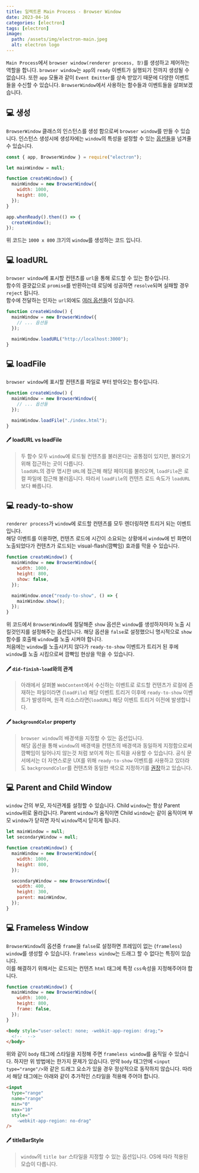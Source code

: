 ```yaml
---
title: 일렉트론 Main Process - Browser Window
date: 2023-04-16
categories: [electron]
tags: [electron]
image:
  path: /assets/img/electron-main.jpeg
  alt: electron logo
---
```


`Main Process`에서 `browser window(renderer process, 창)`를 생성하고 제어하는 역할을 합니다. `browser window`는 `app`의 `ready` 이벤트가 실행되기 전까지 생성될 수 없습니다. 또한 `app` 모듈과 같이 `Event Emitter`를 상속 받았기 때문에 다양한 이벤트들을 수신할 수 있습니다. `BrowserWindow`에서 사용하는 함수들과 이벤트들을 살펴보겠습니다.

## 💻 생성

`BrowserWindow` 클래스의 인스턴스를 생성 함으로써 `browser window`를 만들 수 있습니다. 인스턴스 생성시에 생성자에는 `window`의 특성을 설정할 수 있는 [옵션들](https://www.electronjs.org/docs/latest/api/browser-window#new-browserwindowoptions)을 넘겨줄 수 있습니다.

```javascript
const { app, BrowserWindow } = require("electron");

let mainWindow = null;

function createWindow() {
  mainWindow = new BrowserWindow({
    width: 1000,
    height: 800,
  });
}

app.whenReady().then(() => {
  createWindow();
});
```

위 코드는 `1000 x 800` 크기의 `window`를 생성하는 코드 입니다.

## 💻 loadURL

`browser window`에 표시할 컨텐츠를 `url`을 통해 로드할 수 있는 함수입니다.  
함수의 결괏값으로 `promise`를 반환하는데 로딩에 성공하면 `resolve`되며 실패할 경우 `reject` 됩니다.  
함수에 전달하는 인자는 `url`외에도 [여러 옵션들](https://www.electronjs.org/docs/latest/api/browser-window#winloadurlurl-options)이 있습니다.

```javascript
function createWindow() {
  mainWindow = new BrowserWindow({
    // ... 옵션들
  });

  mainWindow.loadURL("http://localhost:3000");
}
```

## 💻 loadFile

`browser window`에 표시할 컨텐츠를 파일로 부터 받아오는 함수입니다.

```javascript
function createWindow() {
  mainWindow = new BrowserWindow({
    // ... 옵션들
  });

  mainWindow.loadFile("./index.html");
}
```

#### 🖊 loadURL vs loadFile

> 두 함수 모두 `window`에 로드될 컨텐츠를 불러온다는 공통점이 있지만, 불러오기위해 접근하는 곳이 다릅니다.  
>  `loadURL`의 경우 명시한 `URL`에 접근해 해당 페이지를 불러오며, `loadFile`은 로컬 파일에 접근해 불러옵니다. 따라서 `loadFile`의 컨텐츠 로드 속도가 `loadURL`보다 빠릅니다.

## 💻 ready-to-show

`renderer process`가 `window`에 로드할 컨텐츠를 모두 렌더링하면 트리거 되는 이벤트 입니다.  
해당 이벤트를 이용하면, 컨텐츠 로드에 시간이 소요되는 상황에서 `window`에 빈 화면이 노출되었다가 컨텐츠가 로드되는 visual-flash(깜빡임) 효과를 막을 수 있습니다.

```javascript
function createWindow() {
  mainWindow = new BrowserWindow({
    width: 1000,
    height: 800,
    show: false,
  });

  mainWindow.once("ready-to-show", () => {
    mainWindow.show();
  });
}
```

위 코드에서 `BrowserWindow`에 절달해준 `show` 옵션은 `window`를 생성하자마자 노출 시킬것인지를 설정해주는 옵션입니다. 해당 옵션을 `false`로 설정했으니 명시적으로 `show` 함수를 호출해 `window`를 노출 시켜야 합니다.  
처음에는 `window`를 노출시키지 않다가 `ready-to-show` 이벤트가 트리거 된 후에 `window`를 노출 시킴으로써 깜빡임 현상을 막을 수 있습니다.

#### 🖊 `did-finish-load`와의 관계

> 아래에서 살펴볼 `WebContent`에서 수신하는 이벤트로 로드할 컨텐츠가 로컬에 존재하는 파일이라면 (`loadFile`) 해당 이벤트 트리거 이후에 `ready-to-show` 이벤트가 발생하며, 원격 리소스라면(`loadURL`) 해당 이벤트 트리거 이전에 발생합니다.

#### 🖊 `backgroundColor` property

> `browser window`의 배경색을 지정할 수 있는 옵션입니다.  
> 해당 옵션을 통해 `window`의 배경색을 컨텐츠의 배경색과 동일하게 지정함으로써 깜빡임이 일어나지 않는것 처럼 보이게 하는 트릭을 사용할 수 있습니다. 공식 문서에서는 더 자연스로운 UX를 위해 `ready-to-show` 이벤트를 사용하고 있더라도 `backgroundColor`를 컨텐츠와 동일한 색으로 지정하기를 [권장](https://www.electronjs.org/docs/latest/api/browser-window)하고 있습니다.

## 💻 Parent and Child Window

`window` 간의 부모, 자식관계를 설정할 수 있습니다. Child `window`는 항상 Parent `window`위로 올라갑니다. Parent `window`가 움직이면 Child `window`는 같이 움직이며 부모 `window`가 닫히면 자식 `window`역시 닫히게 됩니다.

```javascript
let mainWindow = null;
let secondaryWindow = null;

function createWindow() {
  mainWindow = new BrowserWindow({
    width: 1000,
    height: 800,
  });

  secondaryWindow = new BrowserWindow({
    width: 400,
    height: 300,
    parent: mainWindow,
  });
}
```

## 💻 Frameless Window

`BrowserWindow`의 옵션중 `frame`을 `false`로 설정하면 프레임이 없는 (`frameless`) `window`를 생성할 수 있습니다. `frameless window`는 드래그 할 수 없다는 특징이 있습니다.  
이를 해결하기 위해서는 로드되는 컨텐츠 `html` 태그에 특정 `css`속성을 지정해주어야 합니다.

```javascript
function createWindow() {
  mainWindow = new BrowserWindow({
    width: 1000,
    height: 800,
    frame: false,
  });
}
```

```html
<body style="user-select: none; -webkit-app-region: drag;">
  <!--  -->
</body>
```

위와 같이 `body` 태그에 스타일을 지정해 주면 `frameless window`를 움직일 수 있습니다. 하지만 위 방법에는 한가지 문제가 있습니다. 만약 `body` 태그안에 `<input type="range"/>`와 같은 드래그 요소가 있을 경우 정상적으로 동작하지 않습니다. 따라서 해당 태그에는 아래와 같이 추가적인 스타일을 적용해 주어야 합니다.

```html
<input
  type="range"
  name="range"
  min="0"
  max="10"
  style="
    -webkit-app-region: no-drag"
/>
```

#### 🖊 titleBarStyle

> `window`의 `title bar` 스타일을 지정할 수 있는 옵션입니다. OS에 따라 적용된 모습이 다릅니다.
